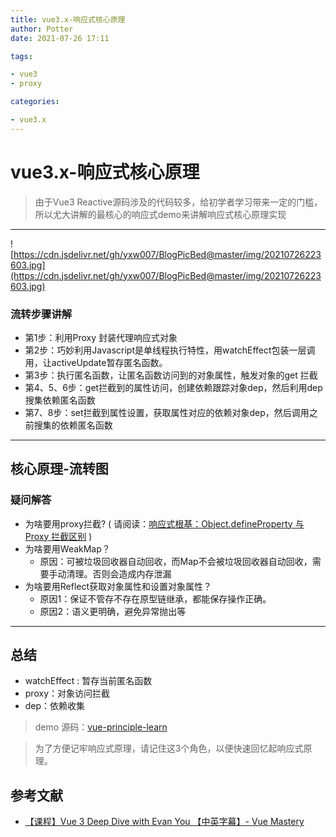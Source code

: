 ```yaml
---
title: vue3.x-响应式核心原理
author: Potter
date: 2021-07-26 17:11

tags:

- vue3
- proxy

categories:

- vue3.x
---
```


# vue3.x-响应式核心原理


> 由于Vue3 Reactive源码涉及的代码较多，给初学者学习带来一定的门槛，所以尤大讲解的最核心的响应式demo来讲解响应式核心原理实现
>

---
![https://cdn.jsdelivr.net/gh/yxw007/BlogPicBed@master/img/20210726223603.jpg](https://cdn.jsdelivr.net/gh/yxw007/BlogPicBed@master/img/20210726223603.jpg)

### 流转步骤讲解

- 第1步：利用Proxy 封装代理响应式对象
- 第2步：巧妙利用Javascript是单线程执行特性，用watchEffect包装一层调用，让activeUpdate暂存匿名函数。
- 第3步：执行匿名函数，让匿名函数访问到的对象属性，触发对象的get 拦截
- 第4、5、6步：get拦截到的属性访问，创建依赖跟踪对象dep，然后利用dep搜集依赖匿名函数
- 第7、8步：set拦截到属性设置，获取属性对应的依赖对象dep，然后调用之前搜集的依赖匿名函数
---

## 核心原理-流转图


### 疑问解答

- 为啥要用proxy拦截? ( 请阅读：[响应式根基：Object.defineProperty 与 Proxy 拦截区别](https://yanxuewen.cn/2021/07/17/principle-learn-01/) )
- 为啥要用WeakMap？
  - 原因：可被垃圾回收器自动回收，而Map不会被垃圾回收器自动回收，需要手动清理。否则会造成内存泄漏
- 为啥要用Reflect获取对象属性和设置对象属性？
  - 原因1：保证不管存不存在原型链继承，都能保存操作正确。
  - 原因2：语义更明确，避免异常抛出等

---

## 总结

- watchEffect : 暂存当前匿名函数
- proxy：对象访问拦截
- dep：依赖收集

> demo 源码：[vue-principle-learn](https://github.com/yxw007/vue-principle-learn/blob/master/vue-3-min/reactivity/reactivity.html)
>

> 为了方便记牢响应式原理，请记住这3个角色，以便快速回忆起响应式原理。
>
## 参考文献

- [【课程】Vue 3 Deep Dive with Evan You 【中英字幕】- Vue Mastery](https://www.bilibili.com/video/BV1rC4y187Vw)
